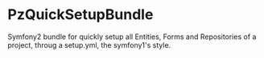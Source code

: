 PzQuickSetupBundle
==================

Symfony2 bundle for quickly setup all Entities, Forms and Repositories of a project, throug a setup.yml, the symfony1's style.

